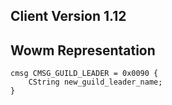 ## Client Version 1.12

## Wowm Representation
```rust,ignore
cmsg CMSG_GUILD_LEADER = 0x0090 {
    CString new_guild_leader_name;    
}

```
